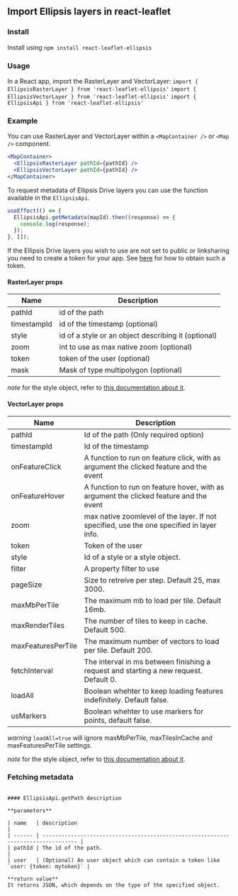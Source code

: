 ## Import Ellipsis layers in react-leaflet

### Install

Install using `npm install react-leaflet-ellipsis`

### Usage

In a React app, import the RasterLayer and VectorLayer:
`import { EllipsisRasterLayer } from 'react-leaflet-ellipsis'`
`import { EllipsisVectorLayer } from 'react-leaflet-ellipsis'`
`import { EllipsisApi } from 'react-leaflet-ellipsis'`

### Example

You can use RasterLayer and VectorLayer within a `<MapContainer />` or `<Map />` component.

```jsx
<MapContainer>
  <EllipsisRasterLayer pathId={pathId} />
  <EllipsisVectorLayer pathId={pathId} />
</MapContainer>
```

To request metadata of Ellipsis Drive layers you can use the function available in the `EllipsisApi`.

```js
useEffect(() => {
  EllipsisApi.getMetadata(mapId).then((response) => {
    console.log(response);
  });
}, []);
```

If the Ellipsis Drive layers you wish to use are not set to public or linksharing you need to create a token for your app. See [here](https://docs.ellipsis-drive.com/developers/authentication-options) for how to obtain such a token.

#### RasterLayer props

| Name        | Description                                         |
| ----------- | --------------------------------------------------- |
| pathId      | id of the path                                      |
| timestampId | id of the timestamp (optional)                      |
| style       | id of a style or an object describing it (optional) |
| zoom        | int to use as max native zoom (optional)            |
| token       | token of the user (optional)                        |
| mask        | Mask of type multipolygon (optional)                |

_note_ for the style object, refer to [this documentation about it](https://docs.ellipsis-drive.com/developers/api-v3/path-raster/styles/add-style).

#### VectorLayer props

| Name               | Description                                                                           |
| ------------------ | ------------------------------------------------------------------------------------- |
| pathId             | Id of the path (Only required option)                                                 |
| timestampId        | Id of the timestamp                                                                   |
| onFeatureClick     | A function to run on feature click, with as argument the clicked feature and the event              |
| onFeatureHover     | A function to run on feature hover, with as argument the clicked feature and the event              |
| zoom               | max native zoomlevel of the layer. If not specified, use the one specified in layer info.     |
| token              | Token of the user                                                                     |
| style              | Id of a style or a style object.                                                      |
| filter             | A property filter to use                                                              |
| pageSize           | Size to retreive per step. Default 25, max 3000.                                      |
| maxMbPerTile       | The maximum mb to load per tile. Default 16mb.                                        |
| maxRenderTiles     | The number of tiles to keep in cache. Default 500.                                    |
| maxFeaturesPerTile | The maximum number of vectors to load per tile. Default 200.                          |
| fetchInterval      | The interval in ms between finishing a request and starting a new request. Default 0. |
| loadAll            | Boolean whehter to keep loading features indefinitely. Default false.                 |
| usMarkers            | Boolean whehter to use markers for points, default false.                 |

_warning_ `loadAll=true` will ignore maxMbPerTile, maxTilesInCache and maxFeaturesPerTile settings.

_note_ for the style object, refer to [this documentation about it](https://docs.ellipsis-drive.com/developers/api-v3/path-vector/styles/add-style).

### Fetching metadata

```

#### EllipsisApi.getPath description

**parameters**

| name   | description                                                                       |
| ------ | --------------------------------------------------------------------------------- |
| pathId | The id of the path.                                                               |
| user   | (Optional) An user object which can contain a token like `user: {token: mytoken}` |

**return value**
It returns JSON, which depends on the type of the specified object.
```
